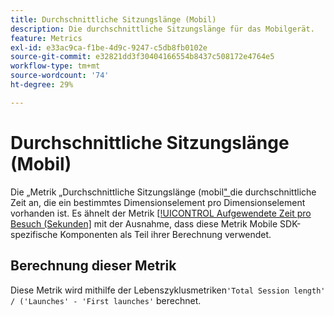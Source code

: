 ```yaml
---
title: Durchschnittliche Sitzungslänge (Mobil)
description: Die durchschnittliche Sitzungslänge für das Mobilgerät.
feature: Metrics
exl-id: e33ac9ca-f1be-4d9c-9247-c5db8fb0102e
source-git-commit: e32821dd3f30404166554b8437c508172e4764e5
workflow-type: tm+mt
source-wordcount: '74'
ht-degree: 29%

---
```


# Durchschnittliche Sitzungslänge (Mobil)

Die „Metrik „Durchschnittliche Sitzungslänge (mobil[&quot; ](overview.md) die durchschnittliche Zeit an, die ein bestimmtes Dimensionselement pro Dimensionselement vorhanden ist. Es ähnelt der Metrik [[!UICONTROL Aufgewendete Zeit pro Besuch (Sekunden]](time-spent-per-visit.md) mit der Ausnahme, dass diese Metrik Mobile SDK-spezifische Komponenten als Teil ihrer Berechnung verwendet.

## Berechnung dieser Metrik

Diese Metrik wird mithilfe der [ ](https://developer.adobe.com/client-sdks/documentation/mobile-core/lifecycle/metrics/)Lebenszyklusmetriken`'Total Session length' / ('Launches' - 'First launches'` berechnet.
